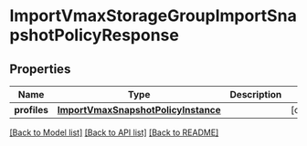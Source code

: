 # ImportVmaxStorageGroupImportSnapshotPolicyResponse

## Properties
Name | Type | Description | Notes
------------ | ------------- | ------------- | -------------
**profiles** | [**ImportVmaxSnapshotPolicyInstance**](ImportVmaxSnapshotPolicyInstance.md) |  | [optional] 

[[Back to Model list]](../README.md#documentation-for-models) [[Back to API list]](../README.md#documentation-for-api-endpoints) [[Back to README]](../README.md)


